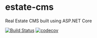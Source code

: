 # estate-cms
Real Estate CMS built using ASP.NET Core

[![Build Status](https://travis-ci.org/bogatykh/estate-cms.svg?branch=master)](https://travis-ci.org/bogatykh/estate-cms)
[![codecov](https://codecov.io/gh/bogatykh/estate-cms/branch/master/graph/badge.svg)](https://codecov.io/gh/bogatykh/estate-cms)
